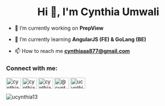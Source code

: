 <h1 align="center">Hi 👋, I'm Cynthia Umwali</h1>

- 🔭 I’m currently working on **PrepView**

- 🌱 I’m currently learning **AngularJS (FE) & GoLang (BE)**

- 📫 How to reach me **cynthiaaa877@gmail.com**

<h3 align="left">Connect with me:</h3>
<p align="left">
<a href="https://dev.to/cynthia_" target="blank"><img align="center" src="https://raw.githubusercontent.com/rahuldkjain/github-profile-readme-generator/master/src/images/icons/Social/devto.svg" alt="cynthia_" height="30" width="40" /></a>
<a href="https://linkedin.com/in/cynthiaumwalii" target="blank"><img align="center" src="https://raw.githubusercontent.com/rahuldkjain/github-profile-readme-generator/master/src/images/icons/Social/linked-in-alt.svg" alt="cynthiaumwalii" height="30" width="40" /></a>
<a href="https://stackoverflow.com/users/cynthia-umwali" target="blank"><img align="center" src="https://raw.githubusercontent.com/rahuldkjain/github-profile-readme-generator/master/src/images/icons/Social/stack-overflow.svg" alt="cynthia-umwali" height="30" width="40" /></a>
<a href="https://medium.com/@cynthiaaa877" target="blank"><img align="center" src="https://raw.githubusercontent.com/rahuldkjain/github-profile-readme-generator/master/src/images/icons/Social/medium.svg" alt="@cynthiaaa877" height="30" width="40" /></a>
<a href="https://codeforces.com/profile/ucynthia13" target="blank"><img align="center" src="https://raw.githubusercontent.com/rahuldkjain/github-profile-readme-generator/master/src/images/icons/Social/codeforces.svg" alt="ucynthia13" height="30" width="40" /></a>
</p>

<p><img align="center" src="https://github-readme-stats.vercel.app/api/top-langs?username=ucynthia13&show_icons=true&locale=en&layout=compact" alt="ucynthia13" /></p>
